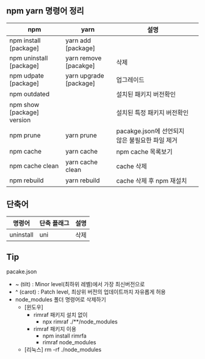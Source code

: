 ## npm yarn 명령어 정리

| npm                        | yarn                   | 설명                                            |     |
| -------------------------- | ---------------------- | ----------------------------------------------- | --- |
| npm install [package]      | yarn add [package]     |                                                 |     |
| npm uninstall [package]    | yarn remove [pacakge]  | 삭제                                            |     |
| npm udpate [package]       | yarn upgrade [package] | 업그레이드                                      |     |
| npm outdated               |                        | 설치된 패키지 버전확인                          |     |
| npm show [package] version |                        | 설치된 특정 패키지 버전확인                     |     |
| npm prune                  | yarn prune             | pacakge.json에 선언되지 않은 불필요한 파일 제거 |     |
| npm cache                  | yarn cache             | npm cache 목록보기                              |     |
| npm cache clean            | yarn cache clean       | cache 삭제                                      |     |
| npm rebuild                | yarn rebuild           | cache 삭제 후 npm 재설치                        |     |

## 단축어

| 명령어    | 단축 플래그 | 설명 |
| --------- | ----------- | ---- |
| uninstall | uni         | 삭제 |

## Tip

pacake.json

- ~ (tilt) : Minor level(최하위 레벨)에서 가장 최신버전으로
- ^ (carot) : Patch level, 최상위 버전의 업데이트까지 자유롭게 허용
- node_modules 폴더 명령어로 삭제하기
  - [윈도우]
    - rimraf 패키지 설치 없이
      - npx rimraf ./\*\*/node_modules
    - rimraf 패키지 이용
      - npm install rimrfa
      - rimraf node_modules
  - [리눅스] rm -rf ./node_modules
